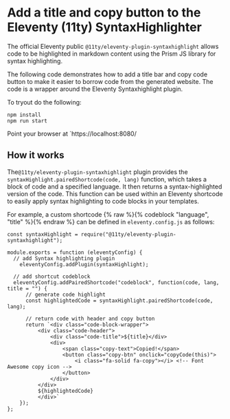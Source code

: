 # Add a title and copy button to the Eleventy (11ty) SyntaxHighlighter

The official Eleventy public `@11ty/eleventy-plugin-syntaxhighlight` allows code to be highlighted in markdown content using the Prism JS library for syntax highlighting. 

The following code demonstrates how to add a title bar and copy code button to make it easier to borrow code from the generated website. The code is a wrapper around the Eleventy Syntaxhighlight plugin.

To tryout do the following:

```shellsession
npm install
npm run start
```

Point your browser at `https://localhost:8080/

## How it works

The`@11ty/eleventy-plugin-syntaxhighlight` plugin provides the `syntaxHighlight.pairedShortcode(code, lang)` function, which takes a block of code and a specified language. It then returns a syntax-highlighted version of the code. This function can be used within an Eleventy shortcode to easily apply syntax highlighting to code blocks in your templates.

For example, a custom shortcode {% raw %}{% codeblock "language", "title" %}{% endraw %} can be defined in `eleventy.config.js` as follows:
```
const syntaxHighlight = require("@11ty/eleventy-plugin-syntaxhighlight");

module.exports = function (eleventyConfig) {
  // add Syntax highlighting plugin
	eleventyConfig.addPlugin(syntaxHighlight);

  // add shortcut codeblock
  eleventyConfig.addPairedShortcode("codeblock", function(code, lang, title = "") {
      // generate code highlight
      const highlightedCode = syntaxHighlight.pairedShortcode(code, lang);

      // return code with header and copy button
      return `<div class="code-block-wrapper">
          <div class="code-header">
              <div class="code-title">${title}</div>
              <div>
                  <span class="copy-text">Copied!</span>
                  <button class="copy-btn" onclick="copyCode(this)">
                      <i class="fa-solid fa-copy"></i> <!-- Font Awesome copy icon -->
                  </button>
              </div>
          </div>
          ${highlightedCode}
          </div>`
    });
};
```